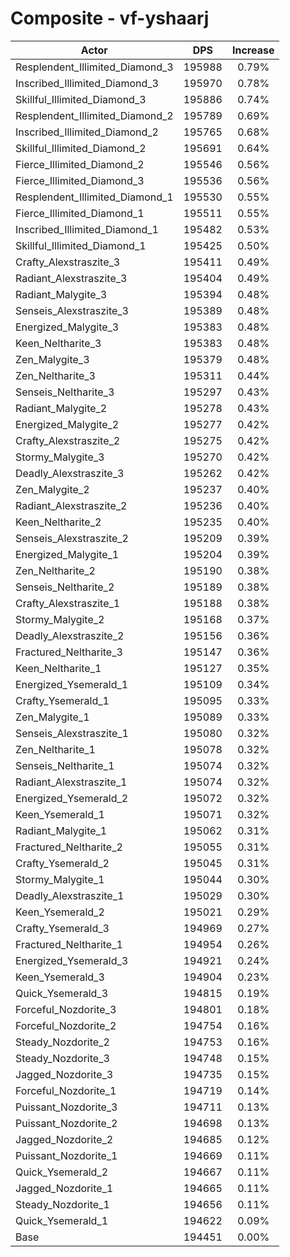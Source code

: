 # Composite - vf-yshaarj
| Actor | DPS | Increase |
|---|:---:|:---:|
|Resplendent_Illimited_Diamond_3|195988|0.79%|
|Inscribed_Illimited_Diamond_3|195970|0.78%|
|Skillful_Illimited_Diamond_3|195886|0.74%|
|Resplendent_Illimited_Diamond_2|195789|0.69%|
|Inscribed_Illimited_Diamond_2|195765|0.68%|
|Skillful_Illimited_Diamond_2|195691|0.64%|
|Fierce_Illimited_Diamond_2|195546|0.56%|
|Fierce_Illimited_Diamond_3|195536|0.56%|
|Resplendent_Illimited_Diamond_1|195530|0.55%|
|Fierce_Illimited_Diamond_1|195511|0.55%|
|Inscribed_Illimited_Diamond_1|195482|0.53%|
|Skillful_Illimited_Diamond_1|195425|0.50%|
|Crafty_Alexstraszite_3|195411|0.49%|
|Radiant_Alexstraszite_3|195404|0.49%|
|Radiant_Malygite_3|195394|0.48%|
|Senseis_Alexstraszite_3|195389|0.48%|
|Energized_Malygite_3|195383|0.48%|
|Keen_Neltharite_3|195383|0.48%|
|Zen_Malygite_3|195379|0.48%|
|Zen_Neltharite_3|195311|0.44%|
|Senseis_Neltharite_3|195297|0.43%|
|Radiant_Malygite_2|195278|0.43%|
|Energized_Malygite_2|195277|0.42%|
|Crafty_Alexstraszite_2|195275|0.42%|
|Stormy_Malygite_3|195270|0.42%|
|Deadly_Alexstraszite_3|195262|0.42%|
|Zen_Malygite_2|195237|0.40%|
|Radiant_Alexstraszite_2|195236|0.40%|
|Keen_Neltharite_2|195235|0.40%|
|Senseis_Alexstraszite_2|195209|0.39%|
|Energized_Malygite_1|195204|0.39%|
|Zen_Neltharite_2|195190|0.38%|
|Senseis_Neltharite_2|195189|0.38%|
|Crafty_Alexstraszite_1|195188|0.38%|
|Stormy_Malygite_2|195168|0.37%|
|Deadly_Alexstraszite_2|195156|0.36%|
|Fractured_Neltharite_3|195147|0.36%|
|Keen_Neltharite_1|195127|0.35%|
|Energized_Ysemerald_1|195109|0.34%|
|Crafty_Ysemerald_1|195095|0.33%|
|Zen_Malygite_1|195089|0.33%|
|Senseis_Alexstraszite_1|195080|0.32%|
|Zen_Neltharite_1|195078|0.32%|
|Senseis_Neltharite_1|195074|0.32%|
|Radiant_Alexstraszite_1|195074|0.32%|
|Energized_Ysemerald_2|195072|0.32%|
|Keen_Ysemerald_1|195071|0.32%|
|Radiant_Malygite_1|195062|0.31%|
|Fractured_Neltharite_2|195055|0.31%|
|Crafty_Ysemerald_2|195045|0.31%|
|Stormy_Malygite_1|195044|0.30%|
|Deadly_Alexstraszite_1|195029|0.30%|
|Keen_Ysemerald_2|195021|0.29%|
|Crafty_Ysemerald_3|194969|0.27%|
|Fractured_Neltharite_1|194954|0.26%|
|Energized_Ysemerald_3|194921|0.24%|
|Keen_Ysemerald_3|194904|0.23%|
|Quick_Ysemerald_3|194815|0.19%|
|Forceful_Nozdorite_3|194801|0.18%|
|Forceful_Nozdorite_2|194754|0.16%|
|Steady_Nozdorite_2|194753|0.16%|
|Steady_Nozdorite_3|194748|0.15%|
|Jagged_Nozdorite_3|194735|0.15%|
|Forceful_Nozdorite_1|194719|0.14%|
|Puissant_Nozdorite_3|194711|0.13%|
|Puissant_Nozdorite_2|194698|0.13%|
|Jagged_Nozdorite_2|194685|0.12%|
|Puissant_Nozdorite_1|194669|0.11%|
|Quick_Ysemerald_2|194667|0.11%|
|Jagged_Nozdorite_1|194665|0.11%|
|Steady_Nozdorite_1|194656|0.11%|
|Quick_Ysemerald_1|194622|0.09%|
|Base|194451|0.00%|
